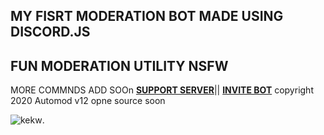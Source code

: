 ## MY FISRT MODERATION BOT MADE USING DISCORD.JS 
## FUN MODERATION UTILITY NSFW 
MORE COMMNDS ADD SOOn 
**[SUPPORT SERVER](https://discord.gg/RJ2SRN2cVu)**||
**[INVITE BOT](https://discord.com/api/oauth2/authorize?client_id=744597377406599188&permissions=8&scope=bot)**
copyright 2020 Automod v12 opne source soon


<img src="https://cdn.discordapp.com/avatars/744597377406599188/e6702461fdea2c92ac16452dfa1edfe4.webp?size=1024" alt="kekw">. 
